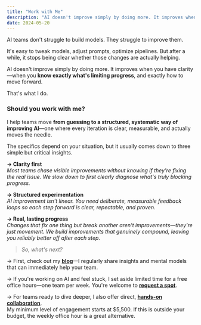 ```yaml
---
title: "Work with Me"
description: "AI doesn't improve simply by doing more. It improves when you have clarity—when you know exactly what's limiting progress, and exactly how to move forward. That's what I do."
date: 2024-05-20
---
```


AI teams don't struggle to build models. They struggle to improve them.

It's easy to tweak models, adjust prompts, optimize pipelines. But after a while, it stops being clear whether those changes are actually helping.

AI doesn't improve simply by doing more. It improves when you have clarity—when you **know exactly what's limiting progress**, and exactly how to move forward.

That's what I do.

### Should you work with me?

I help teams move **from guessing to a structured, systematic way of improving AI**—one where every iteration is clear, measurable, and actually moves the needle.

The specifics depend on your situation, but it usually comes down to three simple but critical insights.

**→ Clarity first**  
_Most teams chase visible improvements without knowing if they're fixing the real issue. We slow down to first clearly diagnose what's truly blocking progress._

**→ Structured experimentation**  
_AI improvement isn't linear. You need deliberate, measurable feedback loops so each step forward is clear, repeatable, and proven._

**→ Real, lasting progress**  
_Changes that fix one thing but break another aren't improvements—they're just movement. We build improvements that genuinely compound, leaving you reliably better off after each step._

> _So, what's next?_

→ First, check out my [**blog**](./articles/)—I regularly share insights and mental models that can immediately help your team.

→ If you're working on AI and feel stuck, I set aside limited time for a free office hours—one team per week. You're welcome to [**request a spot**](https://form.typeform.com/to/VQqJ2ZDT).

→ For teams ready to dive deeper, I also offer direct, [**hands-on collaboration**](mailto:louis-dupont@live.fr).  
My minimum level of engagement starts at $5,500. If this is outside your budget, the weekly office hour is a great alternative.
